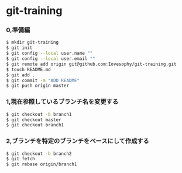 # git-training

### 0,準備編

```bash
$ mkdir git-training
$ git init
$ git config --local user.name ""
$ git config --local user.email ""
$ git remote add origin git@github.com:Iovesophy/git-training.git
$ touch README.md
$ git add .
$ git commit -m "ADD README"
$ git push origin master
```

### 1,現在参照しているブランチ名を変更する

```bash
$ git checkout -b branch1
$ git checkout master
$ git checkout branch1
```

### 2,ブランチを特定のブランチをベースにして作成する

```bash
$ git checkout -b branch2
$ git fetch
$ git rebase origin/branch1
```



